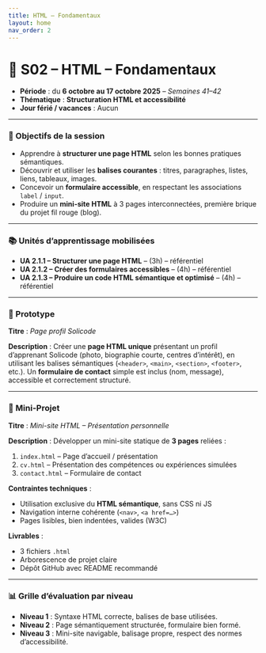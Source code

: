 ```yaml
---
title: HTML – Fondamentaux
layout: home
nav_order: 2
---
```


# **📅 S02 – HTML – Fondamentaux**

- **Période** : du **6 octobre au 17 octobre 2025** – *Semaines 41–42*
- **Thématique** : **Structuration HTML et accessibilité**
- **Jour férié / vacances** : Aucun

---

### 🧭 Objectifs de la session

* Apprendre à **structurer une page HTML** selon les bonnes pratiques sémantiques.
* Découvrir et utiliser les **balises courantes** : titres, paragraphes, listes, liens, tableaux, images.
* Concevoir un **formulaire accessible**, en respectant les associations `label` / `input`.
* Produire un **mini-site HTML** à 3 pages interconnectées, première brique du projet fil rouge (blog).

---

### 📚 Unités d’apprentissage mobilisées

* **UA 2.1.1 – Structurer une page HTML** – (3h) – référentiel
* **UA 2.1.2 – Créer des formulaires accessibles** – (4h) – référentiel
* **UA 2.1.3 – Produire un code HTML sémantique et optimisé** – (4h) – référentiel

---

### 🧩 Prototype

**Titre** : *Page profil Solicode*

**Description** :
Créer une **page HTML unique** présentant un profil d’apprenant Solicode (photo, biographie courte, centres d’intérêt), en utilisant les balises sémantiques (`<header>`, `<main>`, `<section>`, `<footer>`, etc.).
Un **formulaire de contact** simple est inclus (nom, message), accessible et correctement structuré.

---

### 🧪 Mini-Projet

**Titre** : *Mini-site HTML – Présentation personnelle*

**Description** :
Développer un mini-site statique de **3 pages** reliées :

1. `index.html` – Page d’accueil / présentation
2. `cv.html` – Présentation des compétences ou expériences simulées
3. `contact.html` – Formulaire de contact

**Contraintes techniques** :

* Utilisation exclusive du **HTML sémantique**, sans CSS ni JS
* Navigation interne cohérente (`<nav>`, `<a href=…>`)
* Pages lisibles, bien indentées, valides (W3C)

**Livrables** :

* 3 fichiers `.html`
* Arborescence de projet claire
* Dépôt GitHub avec README recommandé

---

### 📊 Grille d’évaluation par niveau

* **Niveau 1** : Syntaxe HTML correcte, balises de base utilisées.
* **Niveau 2** : Page sémantiquement structurée, formulaire bien formé.
* **Niveau 3** : Mini-site navigable, balisage propre, respect des normes d’accessibilité.


